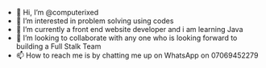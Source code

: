 - 👋 Hi, I’m @computerixed
- 👀 I’m interested in problem solving using codes
- 🌱 I’m currently a front end website developer and i am learning Java
- 💞️ I’m looking to collaborate with any one who is looking forward to building a Full Stalk Team
- 📫 How to reach me is by chatting me up on WhatsApp on 07069452279

<!---
computerixed/computerixed is a ✨ special ✨ repository because its `README.md` (this file) appears on your GitHub profile.
You can click the Preview link to take a look at your changes.
--->
